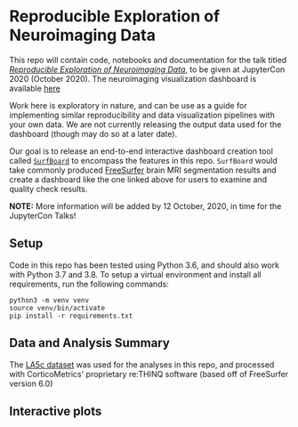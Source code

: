 # Reproducible Exploration of Neuroimaging Data

This repo will contain code, notebooks and documentation for the talk titled [*Reproducible Exploration of Neuroimaging Data*](https://cfp.jupytercon.com/2020/schedule/presentation/158/reproducible-exploration-of-neuroimaging-data/), to be given at JupyterCon 2020 (October 2020). The neuroimaging visualization dashboard is available [here](https://viz.corticometrics.com/)

Work here is exploratory in nature, and can be use as a guide for implementing similar reproducibility and data visualization pipelines with your own data.
We are not currently releasing the output data used for the dashboard (though may do so at a later date).

Our goal is to release an end-to-end interactive dashboard creation tool called [`SurfBoard`](https://github.com/corticometrics/surfboard) to encompass the features in this repo. 
`SurfBoard` would take commonly produced [FreeSurfer](https://surfer.nmr.mgh.harvard.edu/fswiki) brain MRI segmentation results and create a dashboard like the one linked above for users to examine and quality check results.

**NOTE:** More information will be added by 12 October, 2020, in time for the JupyterCon Talks!

## Setup
Code in this repo has been tested using Python 3.6, and should also work with Python 3.7 and 3.8. To setup a virtual environment and install all requirements, run the following commands:
```
python3 -m venv venv
source venv/bin/activate
pip install -r requirements.txt 
```

## Data and Analysis Summary
The [LA5c dataset](https://openneuro.org/datasets/ds000030/versions/1.0.0) was used for the analyses in this repo, and processed with CorticoMetrics' proprietary re:THINQ software (based off of FreeSurfer version 6.0)

## Interactive plots


<!-- 
5 notebooks:
    - voila (main one used in dashboard)
    - voila (simple one with just plots for users to play around with)
    - nilearn
    - quilt
    - data exploration
HTML/JSON figures of results
 -->